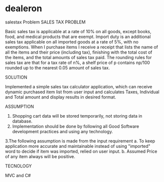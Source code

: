 # dealeron
salestax
Problem
SALES TAX PROBLEM

Basic sales tax is applicable at a rate of 10% on all goods, except books, food, and medical products that are exempt. 
Import duty is an additional sales tax applicable on all imported goods at a rate of 5%, with no exemptions. 
When I purchase items I receive a receipt that lists the name of all the items and their price (including tax), finishing with the total cost of the items, and the total amounts of sales tax paid. 
The rounding rules for sales tax are that for a tax rate of n%, a shelf price of p contains np/100 rounded up to the nearest 0.05 amount of sales tax.

SOLUTION

Implemented a simple sales tax calculator application, which can receive dynamic purchased item list from user input and calculates Taxes, Individual and Total amount and display results in desired format. 

ASSUMPTION

1. Shopping cart data will be stored temporarily, not storing data in database. 
2. Implementation should be done by following all Good Software development practices and using any technology.

3.The following assumption is made from the input requirement 
a. To keep application more accurate and maintainable instead of using "imported" word to decide if item was imported, relied on user input.
b. Assumed Price of any item always will be positive.

TECNOLOGY

MVC and C#



